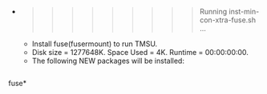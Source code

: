 * >>>>>>>>> Running inst-min-con-xtra-fuse.sh ...
  * Install fuse(fusermount) to run TMSU.
  * Disk size = 1277648K. Space Used = 4K. Runtime = 00:00:00:00.
  * The following NEW packages will be installed:
  ```bash
fuse*
  ```

